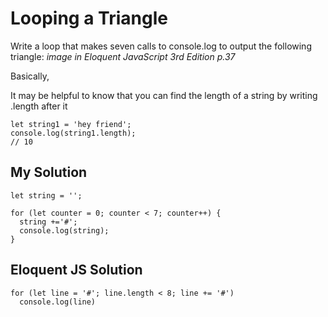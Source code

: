 # Looping a Triangle
Write a loop that makes seven calls to console.log to output the following triangle: *image in Eloquent JavaScript 3rd Edition p.37*

Basically, 
<!-- 
#
##
###
####
#####
######
#######
 -->


It may be helpful to know that you can find the length of a string by writing .length after it
```
let string1 = 'hey friend';
console.log(string1.length);
// 10
```

## My Solution

```
let string = '';

for (let counter = 0; counter < 7; counter++) {
  string +='#';
  console.log(string);
}
```

## Eloquent JS Solution
```
for (let line = '#'; line.length < 8; line += '#') 
  console.log(line)
```


